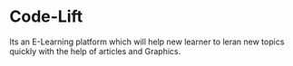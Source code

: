# Code-Lift
Its an E-Learning platform which will help new learner to leran new topics quickly with the help of articles and Graphics.
